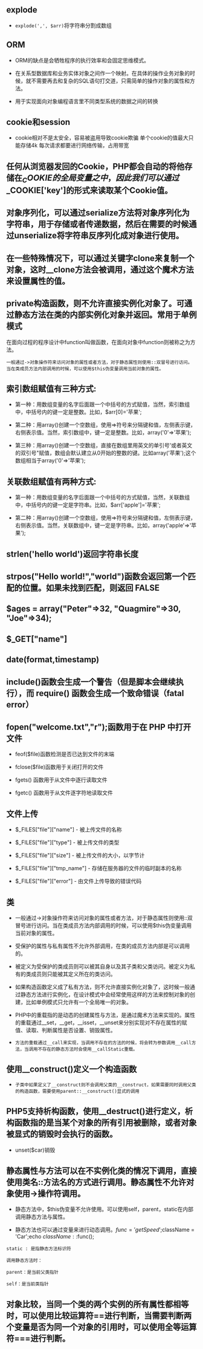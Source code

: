 ## explode

- `explode(',', $arr)`将字符串分割成数组



## ORM

- ORM的缺点是会牺牲程序的执行效率和会固定思维模式。

- 在关系型数据库和业务实体对象之间作一个映射。在具体的操作业务对象的时候，就不需要再去和复杂的SQL语句打交道，只需简单的操作对象的属性和方法。

- 用于实现面向对象编程语言里不同类型系统的数据之间的转换



## cookie和session

- cookie相对不是太安全，容易被盗用导致cookie欺骗
单个cookie的值最大只能存储4k
每次请求都要进行网络传输，占用带宽



## 任何从浏览器发回的Cookie，PHP都会自动的将他存储在$_COOKIE的全局变量之中，因此我们可以通过$_COOKIE['key']的形式来读取某个Cookie值。



## 对象序列化，可以通过serialize方法将对象序列化为字符串，用于存储或者传递数据，然后在需要的时候通过unserialize将字符串反序列化成对象进行使用。



## 在一些特殊情况下，可以通过关键字clone来复制一个对象，这时__clone方法会被调用，通过这个魔术方法来设置属性的值。



## private构造函数，则不允许直接实例化对象了。可通过静态方法在类的内部实例化对象并返回。常用于单例模式



在面向过程的程序设计中function叫做函数，在面向对象中function则被称之为方法。



`一般通过->对象操作符来访问对象的属性或者方法，对于静态属性则使用::双冒号进行访问。当在类成员方法内部调用的时候，可以使用$this伪变量调用当前对象的属性。`



## 索引数组赋值有三种方式:

- 第一种：用数组变量的名字后面跟一个中括号的方式赋值，当然，索引数组中，中括号内的键一定是整数。比如，$arr[0]='苹果';

- 第二种：用array()创建一个空数组，使用=>符号来分隔键和值，左侧表示键，右侧表示值。当然，索引数组中，键一定是整数。比如，array('0'=>'苹果');

- 第三种：用array()创建一个空数组，直接在数组里用英文的单引号'或者英文的双引号"赋值，数组会默认建立从0开始的整数的键。比如array('苹果');这个数组相当于array('0'=>'苹果');



## 关联数组赋值有两种方式:

- 第一种：用数组变量的名字后面跟一个中括号的方式赋值，当然，关联数组中，中括号内的键一定是字符串。比如，$arr['apple']='苹果';

- 第二种：用array()创建一个空数组，使用=>符号来分隔键和值，左侧表示键，右侧表示值。当然，关联数组中，键一定是字符串。比如，array('apple'=>'苹果');



## strlen('hello world')返回字符串长度


## strpos("Hello world!","world")函数会返回第一个匹配的位置。如果未找到匹配，则返回 FALSE


## $ages = array("Peter"=>32, "Quagmire"=>30, "Joe"=>34);


## $_GET["name"]


## date(format,timestamp)


## include()函数会生成一个警告（但是脚本会继续执行），而 require() 函数会生成一个致命错误（fatal error）


## fopen("welcome.txt","r");函数用于在 PHP 中打开文件

- feof($file)函数检测是否已达到文件的末端

- fclose($file)函数用于关闭打开的文件

- fgets() 函数用于从文件中逐行读取文件

- fgetc() 函数用于从文件逐字符地读取文件



## 文件上传

- $_FILES["file"]["name"] - 被上传文件的名称 

- $_FILES["file"]["type"] - 被上传文件的类型 

- $_FILES["file"]["size"] - 被上传文件的大小，以字节计 

- $_FILES["file"]["tmp_name"] - 存储在服务器的文件的临时副本的名称 

- $_FILES["file"]["error"] - 由文件上传导致的错误代码



## 类

- 一般通过->对象操作符来访问对象的属性或者方法，对于静态属性则使用::双冒号进行访问。当在类成员方法内部调用的时候，可以使用$this伪变量调用当前对象的属性。

- 受保护的属性与私有属性不允许外部调用，在类的成员方法内部是可以调用的。 

- 被定义为受保护的类成员则可以被其自身以及其子类和父类访问。被定义为私有的类成员则只能被其定义所在的类访问。

- 如果构造函数定义成了私有方法，则不允许直接实例化对象了，这时候一般通过静态方法进行实例化，在设计模式中会经常使用这样的方法来控制对象的创建，比如单例模式只允许有一个全局唯一的对象。

- PHP中的重载指的是动态的创建属性与方法，是通过魔术方法来实现的。属性的重载通过__set，__get，__isset，__unset来分别实现对不存在属性的赋值、读取、判断属性是否设置、销毁属性。

- `方法的重载通过__call来实现，当调用不存在的方法的时候，将会转为参数调用__call方法，当调用不存在的静态方法时会使用__callStatic重载。`



## 使用__construct()定义一个构造函数

- `子类中如果定义了__construct则不会调用父类的__construct，如果需要同时调用父类的构造函数，需要使用parent::__construct()显式的调用`



## PHP5支持析构函数，使用__destruct()进行定义，析构函数指的是当某个对象的所有引用被删除，或者对象被显式的销毁时会执行的函数。

- unset($car)销毁



## 静态属性与方法可以在不实例化类的情况下调用，直接使用类名::方法名的方式进行调用。静态属性不允许对象使用->操作符调用。

- 静态方法中，$this伪变量不允许使用。可以使用self，parent，static在内部调用静态方法与属性。

- 静态方法也可以通过变量来进行动态调用。$func = 'getSpeed';$className = 'Car';echo $className::$func();

```
static : 是指静态方法标识符

调用静态方法时：

parent：是当前父类指针

self：是当前类指针
```


## 对象比较，当同一个类的两个实例的所有属性都相等时，可以使用比较运算符==进行判断，当需要判断两个变量是否为同一个对象的引用时，可以使用全等运算符===进行判断。























